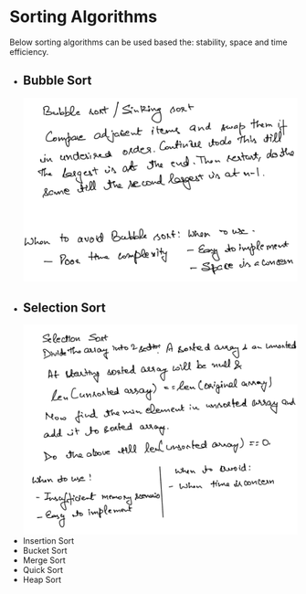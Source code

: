 # Sorting Algorithms
Below sorting algorithms can be used based the: stability, space and time efficiency.
* ## Bubble Sort
    ![Bubble Sort](images/bubble_sort.png)
* ## Selection Sort
    ![Selection Sort](images/selection_sort.png)
* Insertion Sort
* Bucket Sort
* Merge Sort
* Quick Sort
* Heap Sort